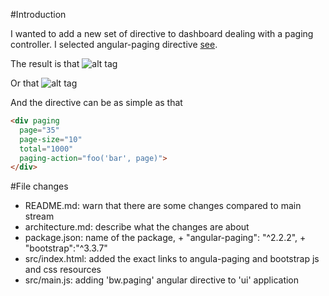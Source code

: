 #Introduction

I wanted to add a new set of directive to dashboard dealing with a paging controller. I selected angular-paging directive [see](https://www.npmjs.com/package/angular-paging). 

The result is that ![alt tag](https://raw.githubusercontent.com/brantwills/Angular-Paging/gh-pages/basicSample.png)

Or that ![alt tag](https://raw.githubusercontent.com/brantwills/Angular-Paging/gh-pages/advancedSample.png)

And the directive can be as simple as that

```html
<div paging
  page="35" 
  page-size="10" 
  total="1000"
  paging-action="foo('bar', page)">
</div>
```

#File changes

* README.md: warn that there are some changes compared to main stream
* architecture.md: describe what the changes are about
* package.json: name of the package, +	"angular-paging": "^2.2.2", +	"bootstrap":"^3.3.7"
* src/index.html: added the exact links to angula-paging and bootstrap js and css resources
* src/main.js: adding 'bw.paging' angular directive to 'ui' application
